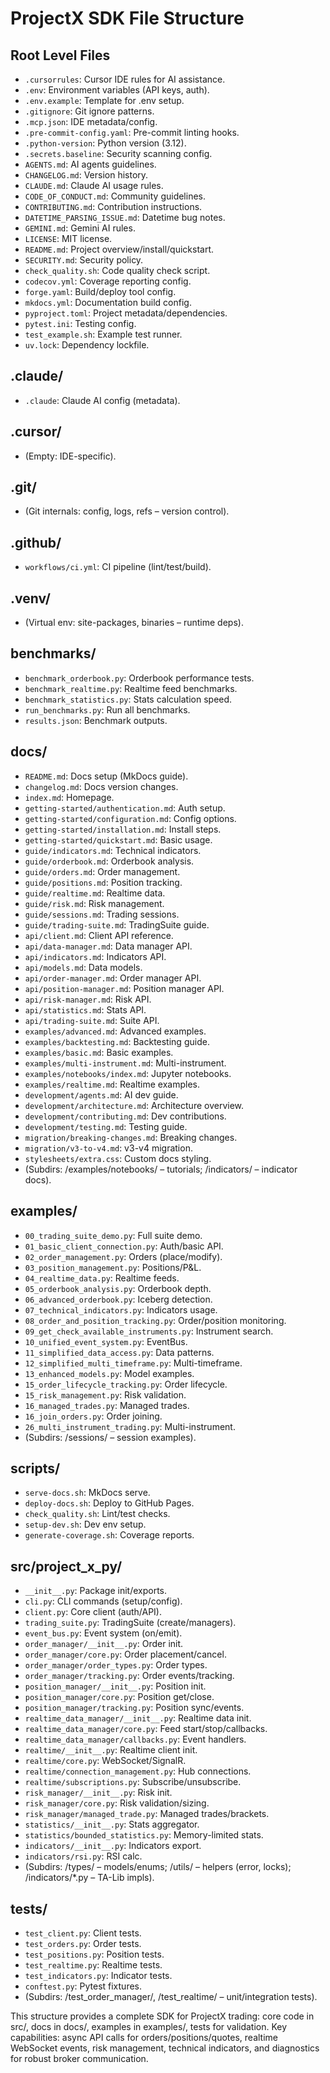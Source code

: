 # ProjectX SDK File Structure

## Root Level Files
- `.cursorrules`: Cursor IDE rules for AI assistance.
- `.env`: Environment variables (API keys, auth).
- `.env.example`: Template for .env setup.
- `.gitignore`: Git ignore patterns.
- `.mcp.json`: IDE metadata/config.
- `.pre-commit-config.yaml`: Pre-commit linting hooks.
- `.python-version`: Python version (3.12).
- `.secrets.baseline`: Security scanning config.
- `AGENTS.md`: AI agents guidelines.
- `CHANGELOG.md`: Version history.
- `CLAUDE.md`: Claude AI usage rules.
- `CODE_OF_CONDUCT.md`: Community guidelines.
- `CONTRIBUTING.md`: Contribution instructions.
- `DATETIME_PARSING_ISSUE.md`: Datetime bug notes.
- `GEMINI.md`: Gemini AI rules.
- `LICENSE`: MIT license.
- `README.md`: Project overview/install/quickstart.
- `SECURITY.md`: Security policy.
- `check_quality.sh`: Code quality check script.
- `codecov.yml`: Coverage reporting config.
- `forge.yaml`: Build/deploy tool config.
- `mkdocs.yml`: Documentation build config.
- `pyproject.toml`: Project metadata/dependencies.
- `pytest.ini`: Testing config.
- `test_example.sh`: Example test runner.
- `uv.lock`: Dependency lockfile.

## .claude/
- `.claude`: Claude AI config (metadata).

## .cursor/
- (Empty: IDE-specific).

## .git/
- (Git internals: config, logs, refs – version control).

## .github/
- `workflows/ci.yml`: CI pipeline (lint/test/build).

## .venv/
- (Virtual env: site-packages, binaries – runtime deps).

## benchmarks/
- `benchmark_orderbook.py`: Orderbook performance tests.
- `benchmark_realtime.py`: Realtime feed benchmarks.
- `benchmark_statistics.py`: Stats calculation speed.
- `run_benchmarks.py`: Run all benchmarks.
- `results.json`: Benchmark outputs.

## docs/
- `README.md`: Docs setup (MkDocs guide).
- `changelog.md`: Docs version changes.
- `index.md`: Homepage.
- `getting-started/authentication.md`: Auth setup.
- `getting-started/configuration.md`: Config options.
- `getting-started/installation.md`: Install steps.
- `getting-started/quickstart.md`: Basic usage.
- `guide/indicators.md`: Technical indicators.
- `guide/orderbook.md`: Orderbook analysis.
- `guide/orders.md`: Order management.
- `guide/positions.md`: Position tracking.
- `guide/realtime.md`: Realtime data.
- `guide/risk.md`: Risk management.
- `guide/sessions.md`: Trading sessions.
- `guide/trading-suite.md`: TradingSuite guide.
- `api/client.md`: Client API reference.
- `api/data-manager.md`: Data manager API.
- `api/indicators.md`: Indicators API.
- `api/models.md`: Data models.
- `api/order-manager.md`: Order manager API.
- `api/position-manager.md`: Position manager API.
- `api/risk-manager.md`: Risk API.
- `api/statistics.md`: Stats API.
- `api/trading-suite.md`: Suite API.
- `examples/advanced.md`: Advanced examples.
- `examples/backtesting.md`: Backtesting guide.
- `examples/basic.md`: Basic examples.
- `examples/multi-instrument.md`: Multi-instrument.
- `examples/notebooks/index.md`: Jupyter notebooks.
- `examples/realtime.md`: Realtime examples.
- `development/agents.md`: AI dev guide.
- `development/architecture.md`: Architecture overview.
- `development/contributing.md`: Dev contributions.
- `development/testing.md`: Testing guide.
- `migration/breaking-changes.md`: Breaking changes.
- `migration/v3-to-v4.md`: v3-v4 migration.
- `stylesheets/extra.css`: Custom docs styling.
- (Subdirs: /examples/notebooks/ – tutorials; /indicators/ – indicator docs).

## examples/
- `00_trading_suite_demo.py`: Full suite demo.
- `01_basic_client_connection.py`: Auth/basic API.
- `02_order_management.py`: Orders (place/modify).
- `03_position_management.py`: Positions/P&L.
- `04_realtime_data.py`: Realtime feeds.
- `05_orderbook_analysis.py`: Orderbook depth.
- `06_advanced_orderbook.py`: Iceberg detection.
- `07_technical_indicators.py`: Indicators usage.
- `08_order_and_position_tracking.py`: Order/position monitoring.
- `09_get_check_available_instruments.py`: Instrument search.
- `10_unified_event_system.py`: EventBus.
- `11_simplified_data_access.py`: Data patterns.
- `12_simplified_multi_timeframe.py`: Multi-timeframe.
- `13_enhanced_models.py`: Model examples.
- `15_order_lifecycle_tracking.py`: Order lifecycle.
- `15_risk_management.py`: Risk validation.
- `16_managed_trades.py`: Managed trades.
- `16_join_orders.py`: Order joining.
- `26_multi_instrument_trading.py`: Multi-instrument.
- (Subdirs: /sessions/ – session examples).

## scripts/
- `serve-docs.sh`: MkDocs serve.
- `deploy-docs.sh`: Deploy to GitHub Pages.
- `check_quality.sh`: Lint/test checks.
- `setup-dev.sh`: Dev env setup.
- `generate-coverage.sh`: Coverage reports.

## src/project_x_py/
- `__init__.py`: Package init/exports.
- `cli.py`: CLI commands (setup/config).
- `client.py`: Core client (auth/API).
- `trading_suite.py`: TradingSuite (create/managers).
- `event_bus.py`: Event system (on/emit).
- `order_manager/__init__.py`: Order init.
- `order_manager/core.py`: Order placement/cancel.
- `order_manager/order_types.py`: Order types.
- `order_manager/tracking.py`: Order events/tracking.
- `position_manager/__init__.py`: Position init.
- `position_manager/core.py`: Position get/close.
- `position_manager/tracking.py`: Position sync/events.
- `realtime_data_manager/__init__.py`: Realtime data init.
- `realtime_data_manager/core.py`: Feed start/stop/callbacks.
- `realtime_data_manager/callbacks.py`: Event handlers.
- `realtime/__init__.py`: Realtime client init.
- `realtime/core.py`: WebSocket/SignalR.
- `realtime/connection_management.py`: Hub connections.
- `realtime/subscriptions.py`: Subscribe/unsubscribe.
- `risk_manager/__init__.py`: Risk init.
- `risk_manager/core.py`: Risk validation/sizing.
- `risk_manager/managed_trade.py`: Managed trades/brackets.
- `statistics/__init__.py`: Stats aggregator.
- `statistics/bounded_statistics.py`: Memory-limited stats.
- `indicators/__init__.py`: Indicators export.
- `indicators/rsi.py`: RSI calc.
- (Subdirs: /types/ – models/enums; /utils/ – helpers (error, locks); /indicators/*.py – TA-Lib impls).

## tests/
- `test_client.py`: Client tests.
- `test_orders.py`: Order tests.
- `test_positions.py`: Position tests.
- `test_realtime.py`: Realtime tests.
- `test_indicators.py`: Indicator tests.
- `conftest.py`: Pytest fixtures.
- (Subdirs: /test_order_manager/, /test_realtime/ – unit/integration tests).

This structure provides a complete SDK for ProjectX trading: core code in src/, docs in docs/, examples in examples/, tests for validation. Key capabilities: async API calls for orders/positions/quotes, realtime WebSocket events, risk management, technical indicators, and diagnostics for robust broker communication.
